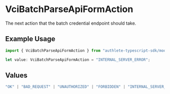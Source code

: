# VciBatchParseApiFormAction

The next action that the batch credential endpoint should take.

## Example Usage

```typescript
import { VciBatchParseApiFormAction } from "authlete-typescript-sdk/models/operations";

let value: VciBatchParseApiFormAction = "INTERNAL_SERVER_ERROR";
```

## Values

```typescript
"OK" | "BAD_REQUEST" | "UNAUTHORIZED" | "FORBIDDEN" | "INTERNAL_SERVER_ERROR"
```